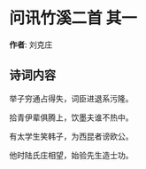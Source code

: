 # 问讯竹溪二首  其一

**作者**: 刘克庄

## 诗词内容

举子穷通占得失，词臣进退系污隆。

拾青伊辈俱腾上，饮墨夫谁不热中。

有太学生笑韩子，为西昆者谤欧公。

他时陆氏庄相望，始验先生造士功。

